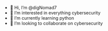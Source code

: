 - 👋 Hi, I’m @digNomad7
- 👀 I’m interested in everything cybersecurity
- 🌱 I’m currently learning python
- 💞️ I’m looking to collaborate on cybersecurity

<!---
digNomad7/digNomad7 is a ✨ special ✨ repository because its `README.md` (this file) appears on your GitHub profile.
You can click the Preview link to take a look at your changes.
--->
